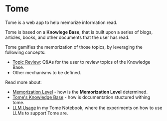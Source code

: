 # Tome

Tome is a web app to help memorize information read. 

Tome is based on a **Knowlege Base**, that is built upon a series of blogs, articles, books, and other documents that the user has read. 

Tome gamifies the memorization of those topics, by leveraging the following concepts: 
* [Topic Review](./docs/topic-review.md): Q&As for the user to review topics of the Knowledge Base. 
* Other mechanisms to be defined.

Read more about: 
* [Memorization Level](docs/mem-level.md) - how is the **Memorization Level** determined.
* [Tome's Knowledge Base](docs/kb.md) - how is documentation stuctured withing tome.
* [LLM Usage](https://github.com/nicolasances/ml-notebooks/blob/main/toto/tome.ipynb) in my Tome Notebook, where the experiments on how to use LLMs to support Tome are.